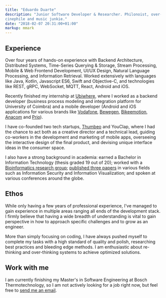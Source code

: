 ```yaml
---
title: "Eduardo Duarte"
description: "Junior Software Developer & Researcher. Philonoist, over-thinker,
cinephile and music junkie."
date: "2018-02-07 20:31:00+01:00"
markup: mmark
---
```


## Experience

Over four years of hands-on experience with Backend Architecture, Distributed
Systems, Time-Series Querying & Storage, Stream Processing, Mobile & Web
Frontend Development, UI/UX Design, Natural Language Processing, and Information
Retrieval. Worked extensively with languages like Java, Kotlin, Javascript ES6,
Swift and Objective-C, and technologies like REST, gRPC, WebSocket, MQTT, React,
Android and iOS.

Recently finished my internship at [Ubiwhere](http://www.ubiwhere.com/en/),
where I worked as a backend developer (business process modeling and integration
platform for University of Coimbra) and a mobile developer (Android and iOS
applications for various brands like
[Vodafone](https://parking.vodafone.citibrain.com/),
[Bewegen](https://www.bewegen.pt/about/app/),
[Bikeemotion](http://www.bikeemotion.com/), [Anacom](http://www.netmede.pt/app)
and [Prio](https://app.prioenergy.com/)).

I have co-founded two tech startups, [Thumbeo](http://www.thumbeo.com/en/) and
YouClap, where I had the chance to act both as a creative director and a
technical lead, guiding co-workers in the development and marketing of mobile
apps, overseeing the interactive design of the final product, and devising
unique interface ideas in the consumer space.

I also have a strong background in academia: earned a Bachelor in Information
Technology (thesis graded 19 out of 20); worked with a [Bioinformatics research
group](http://bioinformatics.ua.pt/); [published three papers](/papers/) in
various fields such as Information Security and Information Visualization; and
spoken at various conferences around the globe.


## Ethos

While only having a few years of professional experience, I've managed to gain
experience in multiple areas ranging all ends of the development stack. I firmly
believe that having a wide breadth of understanding is vital to gain perspective
in how to approach specific challenges and to grow as an engineer.

More than simply focusing on coding, I have always pushed myself to complete my
tasks with a high standard of quality and polish, researching best practices and
bleeding edge methods. I am enthusiastic about re-thinking and over-thinking
systems to achieve optimized solutions.


## Work with me

I am currently finishing my Master's in Software Engineering at Bosch
Thermotechnology, so I am not actively looking for a job right now, but feel
free to [send me an email](mailto:hi@edduarte.com).
